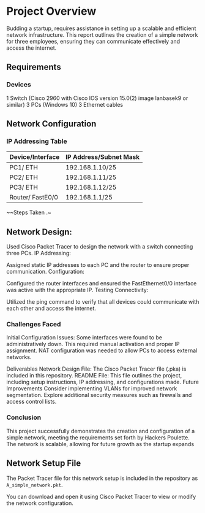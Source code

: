 # Project Overview
Budding a startup, requires assistance in setting up a scalable and efficient network infrastructure. This report outlines the creation of a simple network for three employees, ensuring they can communicate effectively and access the internet.

## Requirements

### Devices 

1 Switch (Cisco 2960 with Cisco IOS version 15.0(2) image lanbasek9 or similar)
3 PCs (Windows 10)
3 Ethernet cables

## Network Configuration

### IP Addressing Table
| Device/Interface | IP Address/Subnet Mask|
| ----------- | -----------                |
| PC1/ ETH | 192.168.1.10/25               | 
| PC2/ ETH | 192.168.1.11/25               |
| PC3/ ETH | 192.168.1.12/25               |
| Router/ FastE0/0| 192.168.1.1/25         |

~~Steps Taken .~ 

## Network Design:

Used Cisco Packet Tracer to design the network with a switch connecting three PCs.
IP Addressing:

Assigned static IP addresses to each PC and the router to ensure proper communication.
Configuration:

Configured the router interfaces and ensured the FastEthernet0/0 interface was active with the appropriate IP.
Testing Connectivity:

Utilized the ping command to verify that all devices could communicate with each other and access the internet.

### Challenges Faced
Initial Configuration Issues: Some interfaces were found to be administratively down. This required manual activation and proper IP assignment. NAT configuration was needed to allow PCs to access external networks.

Deliverables
Network Design File: The Cisco Packet Tracer file (.pka) is included in this repository.
README File: This file outlines the project, including setup instructions, IP addressing, and configurations made.
Future Improvements
Consider implementing VLANs for improved network segmentation.
Explore additional security measures such as firewalls and access control lists.

### Conclusion
This project successfully demonstrates the creation and configuration of a simple network, meeting the requirements set forth by Hackers Poulette. The network is scalable, allowing for future growth as the startup expands

## Network Setup File
The Packet Tracer file for this network setup is included in the repository as `A_simple_network.pkt`.

You can download and open it using Cisco Packet Tracer to view or modify the network configuration.
